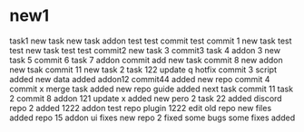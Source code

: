 # new1
task1
new task
new task
addon
test
test commit
test commit 1
new task
test test
new task
test test
commit2
new task 3
commit3
task 4
addon 3
new task 5
commit 6
task 7
addon
commit
add new task
commit 8
new addon
new tsak
commit 11
new task 2
task 122
update q
hotfix
commit 3
script added
new data added
addon12
commit44
added new repo
commit 4
commit x
merge task
added new repo
guide added
next task
commit 11
task 2
commit 8
addon 121
update x
added new pero 2
task 22
added discord
repo 2 added
1222 addon
test repo
plugin 1222
edit old repo
new files added
repo 15 addon
ui fixes
new repo 2
fixed some bugs
some fixes added
